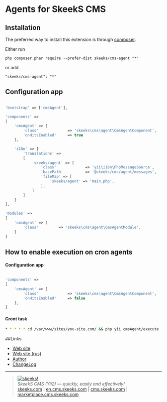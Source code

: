 Agents for SkeekS CMS
===================================

Installation
------------

The preferred way to install this extension is through [composer](http://getcomposer.org/download/).

Either run

```
php composer.phar require --prefer-dist skeeks/cms-agent "*"
```

or add

```
"skeeks/cms-agent": "*"
```

Configuration app
----------

```php

'bootstrap' => ['cmsAgent'],

'components' =>
[
    'cmsAgent' => [
        'class'             => 'skeeks\cms\agent\CmsAgentComponent',
        'onHitsEnabled'     => true
    ],

    'i18n' => [
        'translations' =>
        [
            'skeeks/agent' => [
                'class'             => 'yii\i18n\PhpMessageSource',
                'basePath'          => '@skeeks/cms/agent/messages',
                'fileMap' => [
                    'skeeks/agent' => 'main.php',
                ],
            ]
        ]
    ]
],

'modules' =>
[
    'cmsAgent' => [
        'class'         => 'skeeks\cms\agent\CmsAgentModule',
    ]
]

```

How to enable execution on cron agents
----------------

#### Configuration app

```php

'components' =>
[
    'cmsAgent' => [
        'class'             => 'skeeks\cms\agent\CmsAgentComponent',
        'onHitsEnabled'     => false
    ],
]

```

#### Cront task

```bash
* * * * * cd /var/www/sites/you-site.com/ && php yii cmsAgent/execute
```




##Links
* [Web site](http://en.cms.skeeks.com)
* [Web site (rus)](http://cms.skeeks.com)
* [Author](http://skeeks.com)
* [ChangeLog](https://github.com/skeeks-cms/cms-agent/blob/master/CHANGELOG.md)


___

> [![skeeks!](https://gravatar.com/userimage/74431132/13d04d83218593564422770b616e5622.jpg)](http://skeeks.com)  
<i>SkeekS CMS (Yii2) — quickly, easily and effectively!</i>  
[skeeks.com](http://skeeks.com) | [en.cms.skeeks.com](http://en.cms.skeeks.com) | [cms.skeeks.com](http://cms.skeeks.com) | [marketplace.cms.skeeks.com](http://marketplace.cms.skeeks.com)


